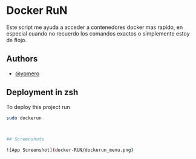 
# Docker RuN

Este script me ayuda a acceder a contenedores docker mas rapido, en especial cuando no recuerdo los comandos exactos o simplemente estoy de flojo.


## Authors

- [@yomero](https://www.github.com/yomero)


## Deployment in zsh

To deploy this project run

```bash
sudo dockerun



## Screenshots

![App Screenshot](docker-RUN/dockerun_menu.png)

